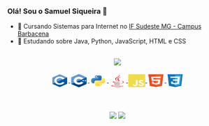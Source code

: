 <!--  ### Hi there 👋

  **samuelcms/samuelcms** is a ✨ _special_ ✨ repository because its `README.md` (this file) appears on your GitHub profile.

  Here are some ideas to get you started:

  - 🔭 I’m currently working on ...
  - 🌱 I’m currently learning ...
  - 👯 I’m looking to collaborate on ...
  - 🤔 I’m looking for help with ...
  - 💬 Ask me about ...
  - 📫 How to reach me: ...
  - 😄 Pronouns: ...
  - ⚡ Fun fact: ...

-->

### Olá! Sou o Samuel Siqueira 👋

  - 🔭 Cursando Sistemas para Internet no [IF Sudeste MG - Campus Barbacena](https://www.ifsudestemg.edu.br/barbacena)
  - 🌱 Estudando sobre Java, Python, JavaScript, HTML e CSS

<div align="center"><br>
  <a href="https://github.com/samuelcms">
  <img height="165em" src="https://github-readme-stats-eight-theta.vercel.app/api?username=samuelcms&show_icons=true&theme=react&include_all_commits=true&count_private=true"/>
<div>

<div style="display: inline_block" align="center"><br>
  <a href="https://en.cppreference.com/w/c"><img align="center" alt="" height="30" width="40" src="https://raw.githubusercontent.com/devicons/devicon/master/icons/c/c-original.svg">
  <a href="https://en.cppreference.com/w/"><img align="center" alt="" height="30" width="40" src="https://raw.githubusercontent.com/devicons/devicon/master/icons/cplusplus/cplusplus-original.svg">
  <a href="https://docs.python.org/3/"><img align="center" alt="" height="30" width="40" src="https://raw.githubusercontent.com/devicons/devicon/master/icons/python/python-original.svg">
  <a href="https://docs.oracle.com/en/java/javase/19/docs/api/index.html"><img align="center" alt="" height="30" width="40" src="https://raw.githubusercontent.com/devicons/devicon/master/icons/java/java-plain.svg">
  <a href="https://developer.mozilla.org/en-US/docs/Web/JavaScript"><img align="center" alt="" height="30" width="40" src="https://raw.githubusercontent.com/devicons/devicon/master/icons/javascript/javascript-plain.svg">
  <a href="https://developer.mozilla.org/en-US/docs/Web/HTML"><img align="center" alt="" height="30" width="40" src="https://raw.githubusercontent.com/devicons/devicon/master/icons/html5/html5-original.svg">
  <a href="https://developer.mozilla.org/en-US/docs/Web/CSS"><img align="center" alt="" height="30" width="40" src="https://raw.githubusercontent.com/devicons/devicon/master/icons/css3/css3-original.svg">
</div>

# 

<div align="center"><br>
  <a href="mailto:samuelcmsiqueira@gmail.com"><img src="https://img.shields.io/badge/-Gmail-%23333?style=for-the-badge&logo=gmail&logoColor=white" target="_blank"></a>
  <a href="https://www.linkedin.com/in/samuelcms/" target="_blank"><img src="https://img.shields.io/badge/-LinkedIn-%230077B5?style=for-the-badge&logo=linkedin&logoColor=white" target="_blank"></a> 
</div>
